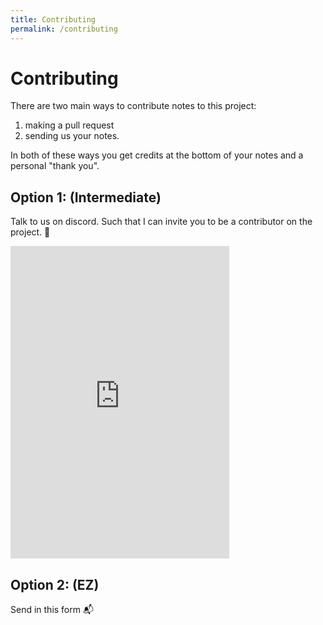 ```yaml
---
title: Contributing
permalink: /contributing
---
```


# Contributing

There are two main ways to contribute notes to this project:
1. making a pull request
2. sending us your notes.

In both of these ways you get credits at the bottom of your notes and a personal "thank you".

## Option 1: (Intermediate)
Talk to us on  discord. Such that I can invite you to be a contributor on the project. :muscle:

<iframe src="https://discordapp.com/widget?id=760841775325118494&theme=dark" width="350" height="500" allowtransparency="true" frameborder="0" sandbox="allow-popups allow-popups-to-escape-sandbox allow-same-origin allow-scripts"></iframe>



## Option 2: (EZ)
Send in this form :mailbox_with_mail:

<NoteForm />
